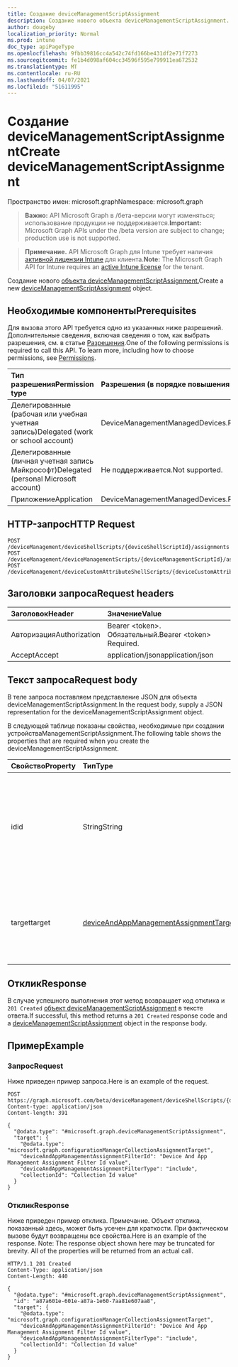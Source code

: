 ```yaml
---
title: Создание deviceManagementScriptAssignment
description: Создание нового объекта deviceManagementScriptAssignment.
author: dougeby
localization_priority: Normal
ms.prod: intune
doc_type: apiPageType
ms.openlocfilehash: 9fbb39816cc4a542c74fd166be431df2e71f7273
ms.sourcegitcommit: fe1b4d098af604cc34596f595e799911ea672532
ms.translationtype: MT
ms.contentlocale: ru-RU
ms.lasthandoff: 04/07/2021
ms.locfileid: "51611995"
---
```

# <a name="create-devicemanagementscriptassignment"></a><span data-ttu-id="6df56-103">Создание deviceManagementScriptAssignment</span><span class="sxs-lookup"><span data-stu-id="6df56-103">Create deviceManagementScriptAssignment</span></span>

<span data-ttu-id="6df56-104">Пространство имен: microsoft.graph</span><span class="sxs-lookup"><span data-stu-id="6df56-104">Namespace: microsoft.graph</span></span>

> <span data-ttu-id="6df56-105">**Важно:** API Microsoft Graph в /бета-версии могут изменяться; использование продукции не поддерживается.</span><span class="sxs-lookup"><span data-stu-id="6df56-105">**Important:** Microsoft Graph APIs under the /beta version are subject to change; production use is not supported.</span></span>

> <span data-ttu-id="6df56-106">**Примечание.** API Microsoft Graph для Intune требует наличия [активной лицензии Intune](https://go.microsoft.com/fwlink/?linkid=839381) для клиента.</span><span class="sxs-lookup"><span data-stu-id="6df56-106">**Note:** The Microsoft Graph API for Intune requires an [active Intune license](https://go.microsoft.com/fwlink/?linkid=839381) for the tenant.</span></span>

<span data-ttu-id="6df56-107">Создание нового [объекта deviceManagementScriptAssignment.](../resources/intune-devices-devicemanagementscriptassignment.md)</span><span class="sxs-lookup"><span data-stu-id="6df56-107">Create a new [deviceManagementScriptAssignment](../resources/intune-devices-devicemanagementscriptassignment.md) object.</span></span>

## <a name="prerequisites"></a><span data-ttu-id="6df56-108">Необходимые компоненты</span><span class="sxs-lookup"><span data-stu-id="6df56-108">Prerequisites</span></span>
<span data-ttu-id="6df56-p101">Для вызова этого API требуется одно из указанных ниже разрешений. Дополнительные сведения, включая сведения о том, как выбрать разрешения, см. в статье [Разрешения](/graph/permissions-reference).</span><span class="sxs-lookup"><span data-stu-id="6df56-p101">One of the following permissions is required to call this API. To learn more, including how to choose permissions, see [Permissions](/graph/permissions-reference).</span></span>

|<span data-ttu-id="6df56-111">Тип разрешения</span><span class="sxs-lookup"><span data-stu-id="6df56-111">Permission type</span></span>|<span data-ttu-id="6df56-112">Разрешения (в порядке повышения привилегий)</span><span class="sxs-lookup"><span data-stu-id="6df56-112">Permissions (from least to most privileged)</span></span>|
|:---|:---|
|<span data-ttu-id="6df56-113">Делегированные (рабочая или учебная учетная запись)</span><span class="sxs-lookup"><span data-stu-id="6df56-113">Delegated (work or school account)</span></span>|<span data-ttu-id="6df56-114">DeviceManagementManagedDevices.ReadWrite.All</span><span class="sxs-lookup"><span data-stu-id="6df56-114">DeviceManagementManagedDevices.ReadWrite.All</span></span>|
|<span data-ttu-id="6df56-115">Делегированные (личная учетная запись Майкрософт)</span><span class="sxs-lookup"><span data-stu-id="6df56-115">Delegated (personal Microsoft account)</span></span>|<span data-ttu-id="6df56-116">Не поддерживается.</span><span class="sxs-lookup"><span data-stu-id="6df56-116">Not supported.</span></span>|
|<span data-ttu-id="6df56-117">Приложение</span><span class="sxs-lookup"><span data-stu-id="6df56-117">Application</span></span>|<span data-ttu-id="6df56-118">DeviceManagementManagedDevices.ReadWrite.All</span><span class="sxs-lookup"><span data-stu-id="6df56-118">DeviceManagementManagedDevices.ReadWrite.All</span></span>|

## <a name="http-request"></a><span data-ttu-id="6df56-119">HTTP-запрос</span><span class="sxs-lookup"><span data-stu-id="6df56-119">HTTP Request</span></span>
<!-- {
  "blockType": "ignored"
}
-->
``` http
POST /deviceManagement/deviceShellScripts/{deviceShellScriptId}/assignments
POST /deviceManagement/deviceManagementScripts/{deviceManagementScriptId}/assignments
POST /deviceManagement/deviceCustomAttributeShellScripts/{deviceCustomAttributeShellScriptId}/assignments
```

## <a name="request-headers"></a><span data-ttu-id="6df56-120">Заголовки запроса</span><span class="sxs-lookup"><span data-stu-id="6df56-120">Request headers</span></span>
|<span data-ttu-id="6df56-121">Заголовок</span><span class="sxs-lookup"><span data-stu-id="6df56-121">Header</span></span>|<span data-ttu-id="6df56-122">Значение</span><span class="sxs-lookup"><span data-stu-id="6df56-122">Value</span></span>|
|:---|:---|
|<span data-ttu-id="6df56-123">Авторизация</span><span class="sxs-lookup"><span data-stu-id="6df56-123">Authorization</span></span>|<span data-ttu-id="6df56-124">Bearer &lt;token&gt;. Обязательный.</span><span class="sxs-lookup"><span data-stu-id="6df56-124">Bearer &lt;token&gt; Required.</span></span>|
|<span data-ttu-id="6df56-125">Accept</span><span class="sxs-lookup"><span data-stu-id="6df56-125">Accept</span></span>|<span data-ttu-id="6df56-126">application/json</span><span class="sxs-lookup"><span data-stu-id="6df56-126">application/json</span></span>|

## <a name="request-body"></a><span data-ttu-id="6df56-127">Текст запроса</span><span class="sxs-lookup"><span data-stu-id="6df56-127">Request body</span></span>
<span data-ttu-id="6df56-128">В теле запроса поставляем представление JSON для объекта deviceManagementScriptAssignment.</span><span class="sxs-lookup"><span data-stu-id="6df56-128">In the request body, supply a JSON representation for the deviceManagementScriptAssignment object.</span></span>

<span data-ttu-id="6df56-129">В следующей таблице показаны свойства, необходимые при создании устройстваManagementScriptAssignment.</span><span class="sxs-lookup"><span data-stu-id="6df56-129">The following table shows the properties that are required when you create the deviceManagementScriptAssignment.</span></span>

|<span data-ttu-id="6df56-130">Свойство</span><span class="sxs-lookup"><span data-stu-id="6df56-130">Property</span></span>|<span data-ttu-id="6df56-131">Тип</span><span class="sxs-lookup"><span data-stu-id="6df56-131">Type</span></span>|<span data-ttu-id="6df56-132">Описание</span><span class="sxs-lookup"><span data-stu-id="6df56-132">Description</span></span>|
|:---|:---|:---|
|<span data-ttu-id="6df56-133">id</span><span class="sxs-lookup"><span data-stu-id="6df56-133">id</span></span>|<span data-ttu-id="6df56-134">String</span><span class="sxs-lookup"><span data-stu-id="6df56-134">String</span></span>|<span data-ttu-id="6df56-135">Ключ объекта группового назначения скрипта управления устройствами.</span><span class="sxs-lookup"><span data-stu-id="6df56-135">Key of the device management script group assignment entity.</span></span> <span data-ttu-id="6df56-136">Это свойство доступно только для чтения.</span><span class="sxs-lookup"><span data-stu-id="6df56-136">This property is read-only.</span></span>|
|<span data-ttu-id="6df56-137">target</span><span class="sxs-lookup"><span data-stu-id="6df56-137">target</span></span>|[<span data-ttu-id="6df56-138">deviceAndAppManagementAssignmentTarget</span><span class="sxs-lookup"><span data-stu-id="6df56-138">deviceAndAppManagementAssignmentTarget</span></span>](../resources/intune-devices-deviceandappmanagementassignmenttarget.md)|<span data-ttu-id="6df56-139">Id группы Azure Active Directory, на который мы нацелены сценарий.</span><span class="sxs-lookup"><span data-stu-id="6df56-139">The Id of the Azure Active Directory group we are targeting the script to.</span></span>|



## <a name="response"></a><span data-ttu-id="6df56-140">Отклик</span><span class="sxs-lookup"><span data-stu-id="6df56-140">Response</span></span>
<span data-ttu-id="6df56-141">В случае успешного выполнения этот метод возвращает код отклика и `201 Created` [объект deviceManagementScriptAssignment](../resources/intune-devices-devicemanagementscriptassignment.md) в тексте ответа.</span><span class="sxs-lookup"><span data-stu-id="6df56-141">If successful, this method returns a `201 Created` response code and a [deviceManagementScriptAssignment](../resources/intune-devices-devicemanagementscriptassignment.md) object in the response body.</span></span>

## <a name="example"></a><span data-ttu-id="6df56-142">Пример</span><span class="sxs-lookup"><span data-stu-id="6df56-142">Example</span></span>

### <a name="request"></a><span data-ttu-id="6df56-143">Запрос</span><span class="sxs-lookup"><span data-stu-id="6df56-143">Request</span></span>
<span data-ttu-id="6df56-144">Ниже приведен пример запроса.</span><span class="sxs-lookup"><span data-stu-id="6df56-144">Here is an example of the request.</span></span>
``` http
POST https://graph.microsoft.com/beta/deviceManagement/deviceShellScripts/{deviceShellScriptId}/assignments
Content-type: application/json
Content-length: 391

{
  "@odata.type": "#microsoft.graph.deviceManagementScriptAssignment",
  "target": {
    "@odata.type": "microsoft.graph.configurationManagerCollectionAssignmentTarget",
    "deviceAndAppManagementAssignmentFilterId": "Device And App Management Assignment Filter Id value",
    "deviceAndAppManagementAssignmentFilterType": "include",
    "collectionId": "Collection Id value"
  }
}
```

### <a name="response"></a><span data-ttu-id="6df56-145">Отклик</span><span class="sxs-lookup"><span data-stu-id="6df56-145">Response</span></span>
<span data-ttu-id="6df56-p103">Ниже приведен пример отклика. Примечание. Объект отклика, показанный здесь, может быть усечен для краткости. При фактическом вызове будут возвращены все свойства.</span><span class="sxs-lookup"><span data-stu-id="6df56-p103">Here is an example of the response. Note: The response object shown here may be truncated for brevity. All of the properties will be returned from an actual call.</span></span>
``` http
HTTP/1.1 201 Created
Content-Type: application/json
Content-Length: 440

{
  "@odata.type": "#microsoft.graph.deviceManagementScriptAssignment",
  "id": "a87a601e-601e-a87a-1e60-7aa81e607aa8",
  "target": {
    "@odata.type": "microsoft.graph.configurationManagerCollectionAssignmentTarget",
    "deviceAndAppManagementAssignmentFilterId": "Device And App Management Assignment Filter Id value",
    "deviceAndAppManagementAssignmentFilterType": "include",
    "collectionId": "Collection Id value"
  }
}
```




